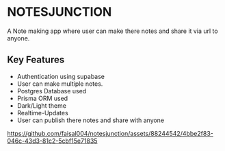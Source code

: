 # NOTESJUNCTION

A Note making app where user can make there notes and share it via url to anyone.

## Key Features

- Authentication using supabase
- User can make multiple notes.
- Postgres Database used
- Prisma ORM used
- Dark/Light theme
- Realtime-Updates
- User can publish there notes and share with anyone 

https://github.com/faisal004/notesjunction/assets/88244542/4bbe2f83-046c-43d3-81c2-5cbf15e71835

